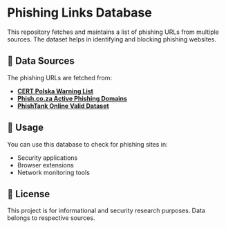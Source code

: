 # Phishing Links Database

This repository fetches and maintains a list of phishing URLs from multiple sources. The dataset helps in identifying and blocking phishing websites.

## 📌 Data Sources

The phishing URLs are fetched from:

- **[CERT Polska Warning List](https://cert.pl/en/warning-list/)**
- **[Phish.co.za Active Phishing Domains](https://phish.co.za/latest/phishing-domains-ACTIVE.txt)**
- **[PhishTank Online Valid Dataset](http://data.phishtank.com/data/online-valid.json)**

## 🚀 Usage

You can use this database to check for phishing sites in:

- Security applications
- Browser extensions
- Network monitoring tools

## 📜 License

This project is for informational and security research purposes. Data belongs to respective sources.
